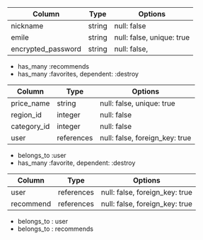 <!-- テーブル設計 -->

<!-- users テーブル -->

| Column             | Type   | Options                   |
| ------------------ | ------ | ------------------------- |
| nickname           | string | null: false               |
| emile              | string | null: false, unique: true |
| encrypted_password | string | null: false,              |

<!-- Association -->

- has_many :recommends
- has_many :favorites, dependent: :destroy

<!-- recommends テーブル -->

| Column      | Type       | Options                        |
| ----------- | ---------- | ------------------------------ |
| price_name  | string     | null: false, unique: true      |
| region_id   | integer    | null: false                    |
| category_id | integer    | null: false                    |
| user        | references | null: false, foreign_key: true |

<!-- Association -->

- belongs_to :user
- has_many :favorite, dependent: :destroy

<!-- favorites テーブル -->

| Column    | Type       | Options                       |
| --------- | ---------- | ----------------------------- |
| user      | references | null: false, foreign_key: true|
| recommend | references | null: false, foreign_key: true|

<!-- Association -->

- belongs_to : user
- belongs_to : recommends